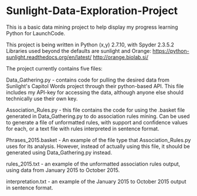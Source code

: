# Sunlight-Data-Exploration-Project
This is a basic data mining project to help display my progress learning Python for LaunchCode.

This project is being written in Python (x,y) 2.7.10, with Spyder 2.3.5.2
Libraries used beyond the defaults are sunlight and Orange:
https://python-sunlight.readthedocs.org/en/latest/
http://orange.biolab.si/

The project currently contains five files:

Data_Gathering.py - contains code for pulling the desired data from Sunlight's Capitol Words project through their python-based API. This file includes my API-key for accessing the data, although anyone else should technically use their own key.

Association_Rules.py - this file contains the code for using the .basket file generated in Data_Gathering.py to do association rules mining. Can be used to generate a file of unformatted rules, with support and confidence values for each, or a text file with rules interpreted in sentence format.

Phrases_2015.basket - An example of the file type that Association_Rules.py uses for its analysis. However, instead of actually using this file, it should be generated using Data_Gathering.py instead.

rules_2015.txt - an example of the unformatted association rules output, using data from January 2015 to October 2015.

interpretation.txt - an example of the January 2015 to October 2015 output in sentence format.
